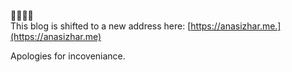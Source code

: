 🚨🚨🚨🚨  
This blog is shifted to a new address here: [https://anasizhar.me.](https://anasizhar.me)

Apologies for incoveniance.
